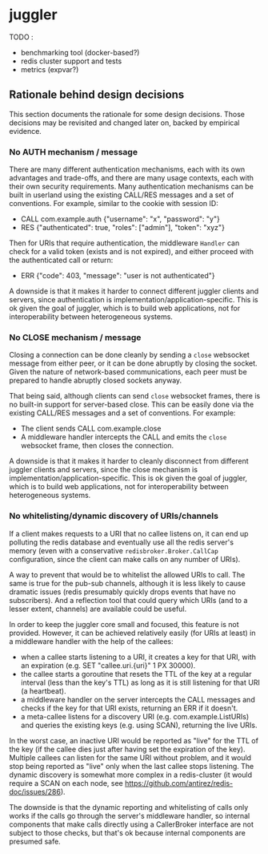 # juggler

TODO :
* benchmarking tool (docker-based?)
* redis cluster support and tests
* metrics (expvar?)

## Rationale behind design decisions

This section documents the rationale for some design decisions. Those decisions may be revisited and changed later on, backed by empirical evidence.

### No AUTH mechanism / message

There are many different authentication mechanisms, each with its own advantages and trade-offs, and there are many usage contexts, each with their own security requirements. Many authentication mechanisms can be built in userland using the existing CALL/RES messages and a set of conventions. For example, similar to the cookie with session ID:

* CALL com.example.auth {"username": "x", "password": "y"}
* RES {"authenticated": true, "roles": ["admin"], "token": "xyz"}

Then for URIs that require authentication, the middleware `Handler` can check for a valid token (exists and is not expired), and either proceed with the authenticated call or return:

* ERR {"code": 403, "message": "user is not authenticated"}

A downside is that it makes it harder to connect different juggler clients and servers, since authentication is implementation/application-specific. This is ok given the goal of juggler, which is to build web applications, not for interoperability between heterogeneous systems.

### No CLOSE mechanism / message

Closing a connection can be done cleanly by sending a `close` websocket message from either peer, or it can be done abruptly by closing the socket. Given the nature of network-based communications, each peer must be prepared to handle abruptly closed sockets anyway.

That being said, although clients can send `close` websocket frames, there is no built-in support for server-based close. This can be easily done via the existing CALL/RES messages and a set of conventions. For example:

* The client sends CALL com.example.close
* A middleware handler intercepts the CALL and emits the `close` websocket frame, then closes the connection.

A downside is that it makes it harder to cleanly disconnect from different juggler clients and servers, since the close mechanism is implementation/application-specific. This is ok given the goal of juggler, which is to build web applications, not for interoperability between heterogeneous systems.

### No whitelisting/dynamic discovery of URIs/channels

If a client makes requests to a URI that no callee listens on, it can end up polluting the redis database and eventually use all the redis server's memory (even with a conservative `redisbroker.Broker.CallCap` configuration, since the client can make calls on any number of URIs).

A way to prevent that would be to whitelist the allowed URIs to call. The same is true for the pub-sub channels, although it is less likely to cause dramatic issues (redis presumably quickly drops events that have no subscribers). And a reflection tool that could query which URIs (and to a lesser extent, channels) are available could be useful.

In order to keep the juggler core small and focused, this feature is not provided. However, it can be achieved relatively easily (for URIs at least) in a middleware handler with the help of the callees:

* when a callee starts listening to a URI, it creates a key for that URI, with an expiration (e.g. SET "callee.uri.{uri}" 1 PX 30000).
* the callee starts a goroutine that resets the TTL of the key at a regular interval (less than the key's TTL) as long as it is still listening for that URI (a heartbeat).
* a middleware handler on the server intercepts the CALL messages and checks if the key for that URI exists, returning an ERR if it doesn't.
* a meta-callee listens for a discovery URI (e.g. com.example.ListURIs) and queries the existing keys (e.g. using SCAN), returning the live URIs.

In the worst case, an inactive URI would be reported as "live" for the TTL of the key (if the callee dies just after having set the expiration of the key). Multiple callees can listen for the same URI without problem, and it would stop being reported as "live" only when the last callee stops listening. The dynamic discovery is somewhat more complex in a redis-cluster (it would require a SCAN on each node, see https://github.com/antirez/redis-doc/issues/286).

The downside is that the dynamic reporting and whitelisting of calls only works if the calls go through the server's middleware handler, so internal components that make calls directly using a CallerBroker interface are not subject to those checks, but that's ok because internal components are presumed safe.

